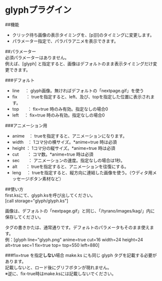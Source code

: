 # glyphプラグイン
  
##機能  
* クリック待ち画像の表示タイミングを、[p][l]のタイミングに変更します。
* パラメーター指定で、パラパラアニメを表示できます。
  
##パラメーター  
必須パラメーターはありません。  
例えば、[glyph] と指定すると、画像はデフォルトのまま表示タイミングだけ変更できます。  

###デフォルト
* line　 ： glyph画像。無ければデフォルトの「nextpage.gif」を使う
* fix　　： trueを指定すると、left、及び、topを指定した位置に表示されます。
* top　　： fix=true 時のみ有効。指定なしの場合0
* left　 ： fix=true 時のみ有効。指定なしの場合0  
  
###アニメーション用
* anime　： trueを指定すると、アニメーションになります。
* width　： 1コマ分の横サイズ。*anime=true 時は必須
* height ： 1コマ分の縦サイズ。*anime=true 時は必須
* cut　　： コマ数。*anime=true 時は必須
* sec　　： アニメーションの速度。指定なしの場合は1秒。
* alt　　： trueを指定すると、アニメーションを往復にする。
* leng　 ： trueを指定すると、縦方向に連結した画像を使う。（ウディタ用メッセージボタン素材など）  
  
##使い方  
first.ksにて、glyph.ksを呼び出してください。  
[call storage="glyph/glyph.ks"]  
  
画像は、デフォルトの「nextpage.gif」と同じ、「/tyrano/images/kag/」内に保存してください。  
  
タグの書きかたは、通常通りです。デフォルトのパラメータもそのまま使えます。  
例：[glyph line="glyph.png" anime=true cut=16 width=24 height=24 alt=true sec=1 fix=true top= top=550 left=880]  

###fix=true を指定**しない**場合
make.ks にも同じ glyph タグを記載する必要があります。  
記載しないと、ロード後にグリフボタンが現れません。  
※逆に、fix-true時はmake.ksには記載しないでください。  
